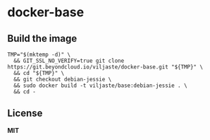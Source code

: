 # docker-base

## Build the image

    TMP="$(mktemp -d)" \
      && GIT_SSL_NO_VERIFY=true git clone https://git.beyondcloud.io/viljaste/docker-base.git "${TMP}" \
      && cd "${TMP}" \
      && git checkout debian-jessie \
      && sudo docker build -t viljaste/base:debian-jessie . \
      && cd -

## License

**MIT**
